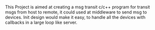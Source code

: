 This Project is aimed at creating a msg transit c/c++ program for transit msgs from host to remote, it could used at middleware to send msg to devices.
Init design would make it easy, to handle all the devices with callbacks in a large loop like server.